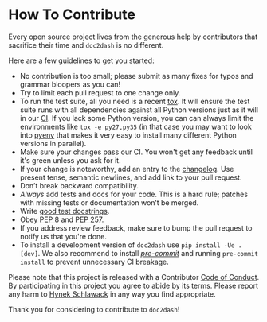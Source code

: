 # How To Contribute

Every open source project lives from the generous help by contributors that sacrifice their time and `doc2dash` is no different.

Here are a few guidelines to get you started:

- No contribution is too small; please submit as many fixes for typos and grammar bloopers as you can!
- Try to limit each pull request to one change only.
- To run the test suite, all you need is a recent [tox](https://tox.wiki/). It will ensure the test suite runs with all dependencies against all Python versions just as it will in our [CI](https://github.com/hynek/doc2dash/actions). If you lack some Python version, you can can always limit the environments like `tox -e py27,py35` (in that case you may want to look into [pyenv](https://github.com/pyenv/pyenv) that makes it very easy to install many different Python versions in parallel).
- Make sure your changes pass our CI. You won't get any feedback until it's green unless you ask for it.
- If your change is noteworthy, add an entry to the [changelog](https://github.com/hynek/doc2dash/blob/main/CHANGELOG.md). Use present tense, semantic newlines, and add link to your pull request.
- Don’t break backward compatibility.
- *Always* add tests and docs for your code. This is a hard rule; patches with missing tests or documentation won’t be merged.
- Write [good test docstrings](https://jml.io/pages/test-docstrings.html).
- Obey [PEP 8](https://www.python.org/dev/peps/pep-0008/) and [PEP 257](https://www.python.org/dev/peps/pep-0257/).
- If you address review feedback, make sure to bump the pull request to notify us that you're done.
- To install a development version of `doc2dash` use `pip install -Ue .[dev]`. We also recommend to install [_pre-commit_](https://pre-commit.com) and running `pre-commit install` to prevent unnecessary CI breakage.

Please note that this project is released with a Contributor [Code of Conduct](https://github.com/hynek/doc2dash/blob/main/.github/CODE_OF_CONDUCT.md). By participating in this project you agree to abide by its terms. Please report any harm to [Hynek Schlawack](https://hynek.me/about/) in any way you find appropriate.

Thank you for considering to contribute to `doc2dash`!
